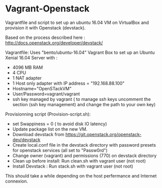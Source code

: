 # Vagrant-Openstack
Vagrantfile and script to set up an ubuntu 16.04 VM on VirtualBox and provision it with Openstack (devstack).

Based on the process described here : http://docs.openstack.org/developer/devstack/

Vagrantfile:
Uses "bento/ubuntu-16.04" Vagrant Box to set up an Ubuntu Xenial 16.04 Server with :
- 4096 MB RAM
- 4 CPU
- 1 NAT adapter
- 1 Host only adapter with IP address = "192.168.88.100"
- Hostname="OpenSTackVM"
- User/Password=vagrant/vagrant
- ssh key managed by vagrant ( to manage ssh keys uncomment the section (ssh key management) and change the path to your own key)

Provisionning script (Provision-script.sh):
- set Swappiness = 0 ( to avoid disk IO latency)
- Update package list on the new VM.
- Download devstack from https://git.openstack.org/openstack-dev/devstack
- Create local.conf file in the devstack directory with password presets for openstack services (all set to "Passw0rd")
- Change owner (vagrant) and permissions (770) on devstack directory
- Clean up before install: Run clean.sh with vagrant user (not root)
- Install Devstack : Run stack.sh with vagrant user (not root)
    
This should take a while depending on the host perfermance and Internet connexion.


